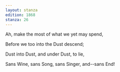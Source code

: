 ```yaml
---
layout: stanza
edition: 1868
stanza: 26
---
```


Ah, make the most of what we yet may spend,

Before we too into the Dust descend;

Dust into Dust, and under Dust, to lie,

Sans Wine, sans Song, sans Singer, and--sans End!